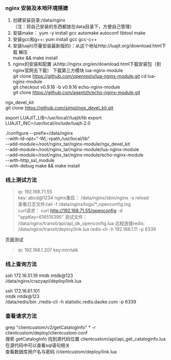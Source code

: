 ### nginx 安装及本地环境搭建  
1. 创建安装目录:/data/nginx    
（注：将自己安装的东西都放在data目录下，方便自己管理）     
2. 安装make：  yum -y install gcc automake autoconf libtool make
3. 安装gcc和g++: yum install gcc gcc-c++
4. 安装luajit(尽量安装最新版的)：从这个地址http://luajit.org/download.html下载 解压   
make && make install
5. nginx的安装和配置
从http://nginx.org/en/download.html下载安装包（到nginx官网去下载）
下载第三方模块
lua-nginx-module 				
git clone https://github.com/openresty/lua-nginx-module.git
cd lua-nginx-module  
git checkout v0.9.16 -b v0.9.16
echo-nginx-module				
git clone https://github.com/agentzh/echo-nginx-module.git

ngx_devel_kit		
git clone https://github.com/simpl/ngx_devel_kit.git

export LUAJIT_LIB=/usr/local//luajit/lib
export LUAJIT_INC=/usr/local/include/luajit-2.0


./configure --prefix=/data/nginx \
                     --with-ld-opt="-Wl,-rpath,/usr/local/lib" \
                     --add-module=/root/nginx_tar/nginx-module/ngx_devel_kit \
                     --add-module=/root/nginx_tar/nginx-module/lua-nginx-module \
                     --add-module=/root/nginx_tar/nginx-module/echo-nginx-module \
                     --with-http_ssl_module \
                     --with-debug
                     make && make install

### 线上测试方法    
> ip: 192.168.71.55     
> key: abcd@1234
> nginx重启： /data/nginx/sbin/nginx -s reload     
> 查看日志文件:tail -f /data/nginx/logs/*_openconfig.log   
> curl请求： curl http://192.168.71.55/openconfig -d "appKey=616515395"
> 测试文件： /data/nginx/transit/api/api_dk_openconfig.lua
> 远程连接redis:
        /data/nginx/transit/deploy/link.lua
        redis-cli -h 192.168.1.11 -p 6339

页面测试
> ip: 192.168.1.207
> key:mirrtalk




### 线上查询方法
ssh 172.16.51.19
mtdk mtdk@123   
/data/nginx/crazyapi/deploy/link.lua    

ssh 172.16.61.101     
mtdk mtdk@123  
/data/redis/bin
./redis-cli -h statistic.redis.daoke.com -p 6339

### 查看请求方法
grep "clientcustom/v2/getCatalogInfo" * -r    
clientcustom/deploy/clientcustom.conf     
搜索 getCatalogInfo
找到源代码位置 clientcustom/api/api_get_cataloginfo.lua    
在源代码中可以查看sql语句相关  
查看数据库用户名与密码 /clientcustom/deploy/link.lua

